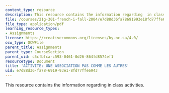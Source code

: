 ```yaml
---
content_type: resource
description: This resource contains the information regarding  in class activities.
file: /courses/21g-301-french-i-fall-2004/e7d88d36fa78691993e18fd77ffe6943_MIT21G_301F04_ch5_ex1.pdf
file_type: application/pdf
learning_resource_types:
- Assignments
license: https://creativecommons.org/licenses/by-nc-sa/4.0/
ocw_type: OCWFile
parent_title: Assignments
parent_type: CourseSection
parent_uid: c5cfbfca-c593-0461-0d26-864fd8574ef1
resourcetype: Document
title: 'ACTIVITE: UNE ASSOCIATION PAS COMME LES AUTRES'
uid: e7d88d36-fa78-6919-93e1-8fd77ffe6943
---
```

This resource contains the information regarding  in class activities.